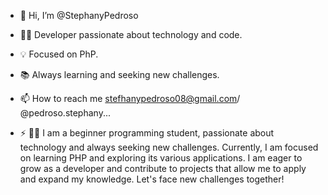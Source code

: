 - 👋 Hi, I’m @StephanyPedroso
- 👨‍💻 Developer passionate about technology and code.
- 💡 Focused on PhP.
- 📚 Always learning and seeking new challenges.
- 📫 How to reach me stefhanypedroso08@gmail.com/ @pedroso.stephany...

- ⚡ 👨‍💻 I am a beginner programming student, passionate about technology and always seeking new challenges. Currently, I am focused on learning PHP and exploring its various applications. I am eager to grow as a developer and contribute to projects that allow me to apply and expand my knowledge. Let's face new challenges together!

<!---
StephanyPedroso/StephanyPedroso is a ✨ special ✨ repository because its `README.md` (this file) appears on your GitHub profile.
You can click the Preview link to take a look at your changes.
--->
